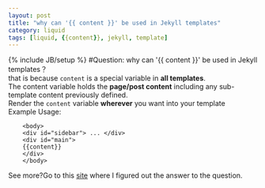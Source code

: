 ```yaml
---
layout: post
title: "why can '{{ content }}' be used in Jekyll templates"
category: liquid
tags: [liquid, {{content}}, jekyll, template]
---
```

{% include JB/setup %}
#Question: why can '{{ content }}' be used in Jekyll templates？         
that is because `content` is a special variable in **all templates**.  
The content variable holds the **page/post content** including any sub-template content previously defined.  
Render the `content` variable **wherever** you want into your template  
Example Usage:

        <body>
        <div id="sidebar"> ... </div>
        <div id="main">
        {{content}}
        </div>
        </body>

See more?Go to this [site](http://jekyllbootstrap.com/lessons/jekyll-introduction.html) where I figured out the answer to the question.